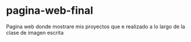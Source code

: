 
# pagina-web-final

Pagina web donde mostrare mis proyectos que e realizado a lo largo de la clase de imagen escrita 
